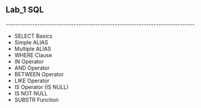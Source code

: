 ## Lab_1 SQL
<p>------------------------------------------------------------------------------</p>
<ul>
  <li>SELECT Basics</li>
  <li>Simple ALIAS</li>
  <li>Multiple ALIAS</li>
  <li>WHERE Clause</li>
  <li>IN Operator</li>
  <li>AND Operator</li>
  <li>BETWEEN Operator</li>
  <li>LIKE Operator</li>
  <li>IS Operator (IS NULL)</li>
  <li>IS NOT NULL</li>
  <li>SUBSTR Function</li>
</ul>
